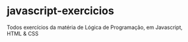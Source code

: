 # javascript-exercicios
Todos exercícios da matéria de Lógica de Programação, em Javascript, HTML & CSS

